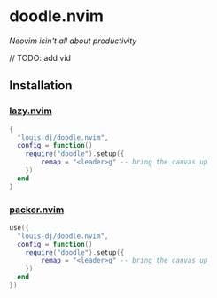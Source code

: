 # doodle.nvim

_Neovim isin't all about productivity_

// TODO: add vid

## Installation

### [lazy.nvim](https://github.com/folke/lazy.nvim)

```lua
{
  "louis-dj/doodle.nvim",
  config = function()
    require("doodle").setup({
        remap = "<leader>g" -- bring the canvas up
    })
  end
}
```


### [packer.nvim](https://github.com/wbthomason/packer.nvim)

```lua
use({
  "louis-dj/doodle.nvim",
  config = function()
    require("doodle").setup({
        remap = "<leader>g" -- bring the canvas up
    })
  end
})
```
